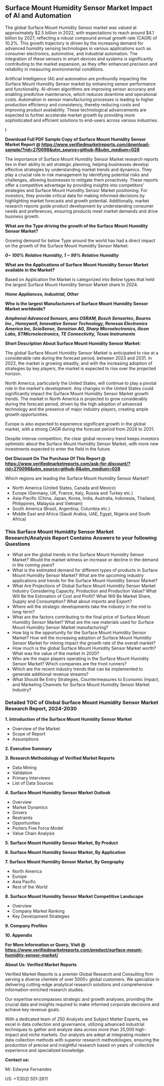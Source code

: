 <h2>Surface Mount Humidity Sensor Market Impact of AI and Automation</h2><p>The global Surface Mount Humidity Sensor market was valued at approximately $2.5 billion in 2022, with expectations to reach around $4.1 billion by 2027, reflecting a robust compound annual growth rate (CAGR) of 10.2%. This growth trajectory is driven by the increasing demand for advanced humidity sensing technologies in various applications such as consumer electronics, automotive, and industrial automation. The integration of these sensors in smart devices and systems is significantly contributing to the market expansion, as they offer enhanced precision and reliability in measuring environmental conditions.</p><p>Artificial Intelligence (AI) and automation are profoundly impacting the Surface Mount Humidity Sensor market by enhancing sensor performance and functionality. AI-driven algorithms are improving sensor accuracy and enabling predictive maintenance, which reduces downtime and operational costs. Automation in sensor manufacturing processes is leading to higher production efficiency and consistency, thereby reducing costs and improving product availability. These technological advancements are expected to further accelerate market growth by providing more sophisticated and efficient solutions to end-users across various industries.</p>t</p><p id="" class=""><strong>Download Full PDF Sample Copy of Surface Mount Humidity Sensor Market Report @ <a href="https://www.verifiedmarketreports.com/download-sample/?rid=270098&utm_source=github-R&utm_medium=028" target="_blank">https://www.verifiedmarketreports.com/download-sample/?rid=270098&utm_source=github-R&utm_medium=028</a></strong></p><p>The importance of&nbsp;Surface Mount Humidity Sensor Market research reports lies in their ability to aid strategic planning, helping businesses develop effective strategies by understanding market trends and dynamics. They play a crucial role in risk management by identifying potential risks and challenges, allowing businesses to mitigate them proactively. These reports offer a competitive advantage by providing insights into competitors' strategies and Surface Mount Humidity Sensor Market positioning. For investors, they provide critical data for making informed decisions by highlighting market forecasts and growth potential. Additionally, market research reports guide product development by understanding consumer needs and preferences, ensuring products meet market demands and drive business growth.</p><p><strong>What are the&nbsp;Type driving the growth of the Surface Mount Humidity Sensor Market?</strong></p><p id="" class="">Growing demand for below Type around the world has had a direct impact on the growth of the Surface Mount Humidity Sensor Market:</p><em><strong>0~ 100% Relative Humidity, 1 ~ 99% Relative Humidity</strong></em></p><strong>What are the&nbsp;Applications&nbsp;of Surface Mount Humidity Sensor Market available in the Market?</strong></p><p id="" class="">Based on Application the Market is categorized into Below types that held the largest Surface Mount Humidity Sensor Market share In 2024.</p><em><strong>Home Appliances, Industrial, Other</strong></em></p><strong>Who is the largest Manufacturers of Surface Mount Humidity Sensor Market worldwide?</strong></p><p><em><strong>Amphenol Advanced Sensors, ams OSRAM, Bosch Sensortec, Bourns Inc., Honeywell, Innovative Sensor Technology, Renesas Electronics America Inc, ScioSense, Sensirion AG, Sharp Microelectronics, ilicon Labs, STMicroelectronics, TE Connectivity, Texas Instruments</strong></em></p><p id="" class=""><strong>Short Description About Surface Mount Humidity Sensor Market:</strong></p><p>The global Surface Mount Humidity Sensor Market is anticipated to rise at a considerable rate during the forecast period, between 2023 and 2031. In 2022, the market is growing steadily, and with the increasing adoption of strategies by key players, the market is expected to rise over the projected horizon.</p><p>North America, particularly the United States, will continue to play a pivotal role in the market's development. Any changes in the United States could significantly impact the Surface Mount Humidity Sensor Market growth trends. The market in North America is projected to grow considerably during the forecast period, driven by the high adoption of advanced technology and the presence of major industry players, creating ample growth opportunities.</p><p>Europe is also expected to experience significant growth in the global market, with a strong CAGR during the forecast period from 2024 to 2031.</p><p>Despite intense competition, the clear global recovery trend keeps investors optimistic about the Surface Mount Humidity Sensor Market, with more new investments expected to enter the field in the future.</p><p id="" class=""><strong>Get Discount On The Purchase Of This Report @ <a href="https://www.verifiedmarketreports.com/ask-for-discount/?rid=270098&utm_source=github-R&utm_medium=028" target="_blank">https://www.verifiedmarketreports.com/ask-for-discount/?rid=270098&utm_source=github-R&utm_medium=028</a></strong></p>Which regions are leading the Surface Mount Humidity Sensor Market?</p><ul><li>North America (United States, Canada and Mexico)</li><li>Europe (Germany, UK, France, Italy, Russia and Turkey etc.)</li><li>Asia-Pacific (China, Japan, Korea, India, Australia, Indonesia, Thailand, Philippines, Malaysia and Vietnam)</li><li>South America (Brazil, Argentina, Columbia etc.)</li><li>Middle East and Africa (Saudi Arabia, UAE, Egypt, Nigeria and South Africa)</li></ul><h3 id="" class="">This Surface Mount Humidity Sensor Market Research/Analysis Report Contains Answers to your following Questions</h3><ul><li>What are the global trends in the Surface Mount Humidity Sensor Market? Would the market witness an increase or decline in the demand in the coming years?</li><li>What is the estimated demand for different types of products in Surface Mount Humidity Sensor Market? What are the upcoming industry applications and trends for the Surface Mount Humidity Sensor Market?</li><li>What Are Projections of Global Surface Mount Humidity Sensor Market Industry Considering Capacity, Production and Production Value? What Will Be the Estimation of Cost and Profit? What Will Be Market Share, Supply and Consumption? What about imports and Export?</li><li>Where will the strategic developments take the industry in the mid to long-term?</li><li>What are the factors contributing to the final price of Surface Mount Humidity Sensor Market? What are the raw materials used for Surface Mount Humidity Sensor Market manufacturing?</li><li>How big is the opportunity for the Surface Mount Humidity Sensor Market? How will the increasing adoption of Surface Mount Humidity Sensor Market for mining impact the growth rate of the overall market?</li><li>How much is the global Surface Mount Humidity Sensor Market worth? What was the value of the market In 2020?</li><li>Who are the major players operating in the Surface Mount Humidity Sensor Market? Which companies are the front runners?</li><li>Which are the recent industry trends that can be implemented to generate additional revenue streams?</li><li>What Should Be Entry Strategies, Countermeasures to Economic Impact, and Marketing Channels for Surface Mount Humidity Sensor Market Industry?</li></ul><h3 id="" class="">Detailed TOC of Global Surface Mount Humidity Sensor Market Research Report, 2024-2030</h3><p id="" class=""><strong>1. Introduction of the Surface Mount Humidity Sensor Market</strong></p><ul><li>Overview of the Market</li><li>Scope of Report</li><li>Assumptions</li></ul><p id="" class=""><strong>2. Executive Summary</strong></p><p id="" class=""><strong>3. Research Methodology of Verified Market Reports</strong></p><ul><li>Data Mining</li><li>Validation</li><li>Primary Interviews</li><li>List of Data Sources</li></ul><p id="" class=""><strong>4. Surface Mount Humidity Sensor Market Outlook</strong></p><ul><li>Overview</li><li>Market Dynamics</li><li>Drivers</li><li>Restraints</li><li>Opportunities</li><li>Porters Five Force Model</li><li>Value Chain Analysis</li></ul><p id="" class=""><strong>5. Surface Mount Humidity Sensor Market, By Product</strong></p><p id="" class=""><strong>6. Surface Mount Humidity Sensor Market, By Application</strong></p><p id="" class=""><strong>7. Surface Mount Humidity Sensor Market, By Geography</strong></p><ul><li>North America</li><li>Europe</li><li>Asia Pacific</li><li>Rest of the World</li></ul><p id="" class=""><strong>8. Surface Mount Humidity Sensor Market Competitive Landscape</strong></p><ul><li>Overview</li><li>Company Market Ranking</li><li>Key Development Strategies</li></ul><p id="" class=""><strong>9. Company Profiles</strong></p><p id="" class=""><strong>10. Appendix</strong></p><p id="" class=""><strong>For More Information or Query, Visit @ <a href="https://www.verifiedmarketreports.com/product/surface-mount-humidity-sensor-market/" target="_blank">https://www.verifiedmarketreports.com/product/surface-mount-humidity-sensor-market/</a></strong></p><p id="" class=""><strong>About Us: Verified Market Reports</strong></p><p id="" class="">Verified Market Reports is a premier Global Research and Consulting firm serving a diverse clientele of over 5000+ global customers. We specialize in delivering cutting-edge analytical research solutions and comprehensive information-enriched research studies.</p><p id="" class="">Our expertise encompasses strategic and growth analyses, providing the crucial data and insights required to make informed corporate decisions and achieve key revenue goals.</p><p id="" class="">With a dedicated team of 250 Analysts and Subject Matter Experts, we excel in data collection and governance, utilizing advanced industrial techniques to gather and analyze data across more than 25,000 high-impact and niche markets. Our analysts are adept at integrating modern data collection methods with superior research methodologies, ensuring the production of precise and insightful research based on years of collective experience and specialized knowledge.</p><p id="" class=""><strong>Contact us:</strong></p><p id="" class="">Mr. Edwyne Fernandes</p><p id="" class="">US: +1(302) 551-2611</p>